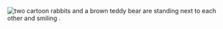 <img src="https://media1.tenor.com/m/3l4Cr-yu88gAAAAC/sugarbunniessanrio.gif" alt="two cartoon rabbits and a brown teddy bear are standing next to each other and smiling ."/>

